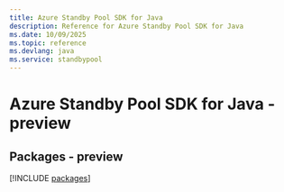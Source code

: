 ```yaml
---
title: Azure Standby Pool SDK for Java
description: Reference for Azure Standby Pool SDK for Java
ms.date: 10/09/2025
ms.topic: reference
ms.devlang: java
ms.service: standbypool
---
```

# Azure Standby Pool SDK for Java - preview
## Packages - preview
[!INCLUDE [packages](standby-pool-index.md)]